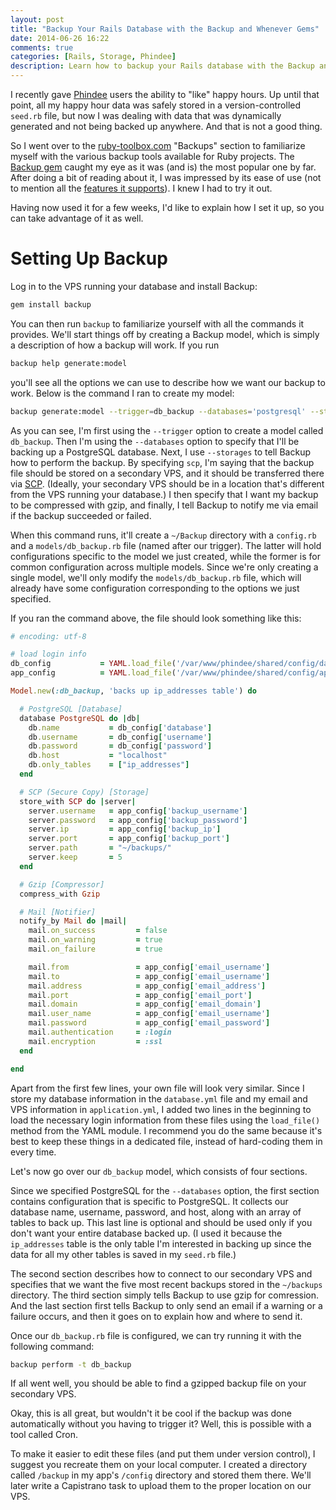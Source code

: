 ```yaml
---
layout: post
title: "Backup Your Rails Database with the Backup and Whenever Gems"
date: 2014-06-26 16:22
comments: true
categories: [Rails, Storage, Phindee]
description: Learn how to backup your Rails database with the Backup and Whenever gems.
---
```


I recently gave [Phindee]() users the ability to "like" happy hours. Up until that point, all my happy hour data was safely stored in a version-controlled `seed.rb` file, but now I was dealing with data that was dynamically generated and not being backed up anywhere. And that is not a good thing.

<!-- mroe -->

So I went over to the [ruby-toolbox.com](https://www.ruby-toolbox.com/categories/backups) "Backups" section to familiarize myself with the various backup tools available for Ruby projects. The [Backup gem](https://github.com/meskyanichi/backup) caught my eye as it was (and is) the most popular one by far. After doing a bit of reading about it, I was impressed by its ease of use (not to mention all the [features it supports](http://meskyanichi.github.io/backup/v4/)). I knew I had to try it out.

Having now used it for a few weeks, I'd like to explain how I set it up, so you can take advantage of it as well.

# Setting Up Backup

Log in to the VPS running your database and install Backup:

``` bash
gem install backup
```

You can then run `backup` to familiarize yourself with all the commands it provides. We'll start things off by creating a Backup model, which is simply a description of how a backup will work. If you run 

``` bash
backup help generate:model
```

you'll see all the options we can use to describe how we want our backup to work. Below is the command I ran to create my model:

``` bash
backup generate:model --trigger=db_backup --databases='postgresql' --storages='scp' --compressor='gzip' --notifiers='mail'
```

As you can see, I'm first using the `--trigger` option to create a model called `db_backup`. Then I'm using the `--databases` option to specify that I'll be backing up a PostgreSQL database. Next, I use `--storages` to tell Backup how to perform the backup. By specifying `scp`, I'm saying that the backup file should be stored on a secondary VPS, and it should be transferred there via [SCP](https://en.wikipedia.org/wiki/Secure_copy). (Ideally, your secondary VPS should be in a location that's different from the VPS running your database.) I then specify that I want my backup to be compressed with gzip, and finally, I tell Backup to notify me via email if the backup succeeded or failed.

When this command runs, it'll create a `~/Backup` directory with a `config.rb` and a `models/db_backup.rb` file (named after our trigger). The latter will hold configurations specific to the model we just created, while the former is for common configuration across multiple models. Since we're only creating a single model, we'll only modify the `models/db_backup.rb` file, which will already have some configuration corresponding to the options we just specified.

If you ran the command above, the file should look something like this:

``` ruby db_backup.rb
# encoding: utf-8

# load login info
db_config           = YAML.load_file('/var/www/phindee/shared/config/database.yml')['production']
app_config          = YAML.load_file('/var/www/phindee/shared/config/application.yml')

Model.new(:db_backup, 'backs up ip_addresses table') do

  # PostgreSQL [Database]
  database PostgreSQL do |db|
    db.name           = db_config['database']
    db.username       = db_config['username']
    db.password       = db_config['password']
    db.host           = "localhost"
    db.only_tables    = ["ip_addresses"]
  end

  # SCP (Secure Copy) [Storage]
  store_with SCP do |server|
    server.username   = app_config['backup_username']
    server.password   = app_config['backup_password']
    server.ip         = app_config['backup_ip']
    server.port       = app_config['backup_port']
    server.path       = "~/backups/"
    server.keep       = 5
  end

  # Gzip [Compressor]
  compress_with Gzip

  # Mail [Notifier]
  notify_by Mail do |mail|
    mail.on_success         = false
    mail.on_warning         = true
    mail.on_failure         = true

    mail.from               = app_config['email_username']
    mail.to                 = app_config['email_username']
    mail.address            = app_config['email_address']
    mail.port               = app_config['email_port']
    mail.domain             = app_config['email_domain']
    mail.user_name          = app_config['email_username']
    mail.password           = app_config['email_password']
    mail.authentication     = :login
    mail.encryption         = :ssl
  end

end
```

Apart from the first few lines, your own file will look very similar. Since I store my database information in the `database.yml` file and my email and VPS information in `application.yml`, I added two lines in the beginning to load the necessary login information from these files using the `load_file()` method from the YAML module. I recommend you do the same because it's best to keep these things in a dedicated file, instead of hard-coding them in every time.

Let's now go over our `db_backup` model, which consists of four sections.

Since we specified PostgreSQL for the `--databases` option, the first section contains configuration that is specific to PostgreSQL. It collects our database name, username, password, and host, along with an array of tables to back up. This last line is optional and should be used only if you don't want your entire database backed up. (I used it because the `ip_addresses` table is the only table I'm interested in backing up since the data for all my other tables is saved in my `seed.rb` file.)

The second section describes how to connect to our secondary VPS and specifies that we want the five most recent backups stored in the `~/backups` directory. The third section simply tells Backup to use gzip for comression. And the last section first tells Backup to only send an email if a warning or a failure occurs, and then it goes on to explain how and where to send it.

Once our `db_backup.rb` file is configured, we can try running it with the following command:

``` bash
backup perform -t db_backup
```

If all went well, you should be able to find a gzipped backup file on your secondary VPS.

Okay, this is all great, but wouldn't it be cool if the backup was done automatically without you having to trigger it? Well, this is possible with a tool called Cron. 

To make it easier to edit these files (and put them under version control), I suggest you recreate them on your local computer. I created a directory called `/backup` in my app's `/config` directory and stored them there. We'll later write a Capistrano task to upload them to the proper location on our VPS.